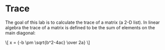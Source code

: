 # Trace

The goal of this lab is to calculate the trace of a matrix (a 2-D list). In linear algebra the trace of a matrix is defined to be the sum of elements on the main diagonal:

\\[ x = {-b \pm \sqrt{b^2-4ac} \over 2a} \\]


<script type="text/javascript"
  src="http://cdn.mathjax.org/mathjax/latest/MathJax.js?config=TeX-AMS-MML_HTMLorMML">
</script>
